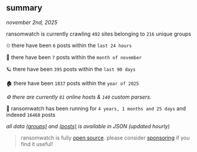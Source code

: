 
## summary
_november 2nd, 2025_

ransomwatch is currently crawling `492` sites belonging to `216` unique groups

⏲ there have been `6` posts within the `last 24 hours`

🦈 there have been `7` posts within the `month of november`

🪐 there have been `395` posts within the `last 90 days`

🏚 there have been `1837` posts within the `year of 2025`

_⚙️ there are currently `81` online hosts & `140` custom parsers._

🦕 ransomwatch has been running for `4 years, 1 months and 25 days` and indexed `16468` posts

_all data  [(groups)](http://ransomwhat.telemetry.ltd/groups) and [(posts)](http://ransomwhat.telemetry.ltd/posts) is available in JSON (updated hourly)_

> ransomwatch is fully [open source](https://github.com/joshhighet/ransomwatch#ransomwatch--). please consider [sponsoring](https://github.com/sponsors/joshhighet) if you find it useful!
